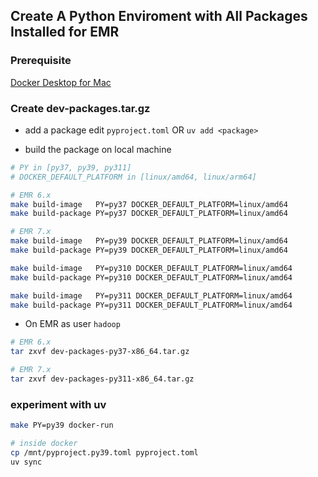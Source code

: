 ## Create A Python Enviroment with All Packages Installed for EMR

### Prerequisite

[Docker Desktop for Mac](https://www.docker.com/products/docker-desktop)

### Create dev-packages.tar.gz

- add a package edit `pyproject.toml` OR `uv add <package>`

- build the package on local machine

```bash
# PY in [py37, py39, py311]
# DOCKER_DEFAULT_PLATFORM in [linux/amd64, linux/arm64]

# EMR 6.x
make build-image   PY=py37 DOCKER_DEFAULT_PLATFORM=linux/amd64
make build-package PY=py37 DOCKER_DEFAULT_PLATFORM=linux/amd64

# EMR 7.x
make build-image   PY=py39 DOCKER_DEFAULT_PLATFORM=linux/amd64
make build-package PY=py39 DOCKER_DEFAULT_PLATFORM=linux/amd64

make build-image   PY=py310 DOCKER_DEFAULT_PLATFORM=linux/amd64
make build-package PY=py310 DOCKER_DEFAULT_PLATFORM=linux/amd64

make build-image   PY=py311 DOCKER_DEFAULT_PLATFORM=linux/amd64
make build-package PY=py311 DOCKER_DEFAULT_PLATFORM=linux/amd64
```

- On EMR as user `hadoop`

```bash
# EMR 6.x
tar zxvf dev-packages-py37-x86_64.tar.gz

# EMR 7.x
tar zxvf dev-packages-py311-x86_64.tar.gz
```

### experiment with uv

```bash
make PY=py39 docker-run

# inside docker
cp /mnt/pyproject.py39.toml pyproject.toml
uv sync
```
